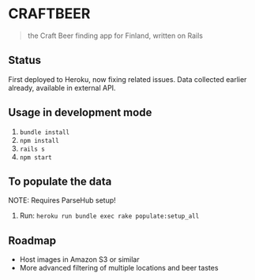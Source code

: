 # CRAFTBEER

> the Craft Beer finding app for Finland, written on Rails

## Status
First deployed to Heroku, now fixing related issues.
Data collected earlier already, available in external API.

## Usage in development mode

1. `bundle install`
2. `npm install`
3. `rails s`
4. `npm start`

## To populate the data

NOTE: Requires ParseHub setup!

1. Run: `heroku run bundle exec rake populate:setup_all`

## Roadmap

* Host images in Amazon S3 or similar
* More advanced filtering of multiple locations and beer tastes
